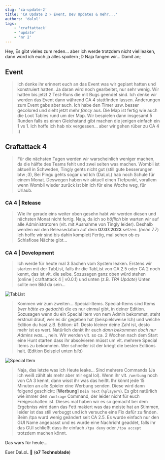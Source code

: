 ```yaml
---
slug: 'ca-update-2'
title: 'CA Update 2 » Event, Dev Updates & mehr...'
authors: 'dalol'
tags:
    - 'craftattack'
    - 'update'
    - 'nr 2' 
---
```


Hey, Es gibt vieles zum reden... aber ich werde trotzdem nicht viel leaken, dann würd ich euch ja alles spoilern ;D Naja fangen wir... Damit an;

## Event

> Ich denke ihr erinnert euch an das Event was wir geplant hatten und konstruiert hatten. Ja daran wird noch gearbeitet, nur sehr wenig. Wir hatten bis jetzt 2 Test-Runs die mit Bugs geendet sind. Ich denke wir werden das Event dann während CA 4 stattfinden lassen. Änderungen zum Event gabs aber auch. Ich habe den Timer usw. besser gecolored und sieht jetzt mehr *fancy* aus. Die Map ist fertig wie auch die Loot Tables rund um der Map. Wir bespielen dann insgesamt 5 Runden falls es einen Gleichstand gibt machen die jenigen einfach ein 1 vs 1. Ich hoffe ich hab nix vergessen... aber wir gehen rüber zu CA 4 :)

## Craftattack 4

> Für die nächsten Tagen werden wir warscheinlich weniger machen, da die hälfte des Teams fehlt und zwei selten was machen. Wombli ist aktuell in Schweden, Tingly gehts nicht gut (still gute besserungen btw ;3), Bei Pingu gehts sogar und Ich (DaLoL) hab noch Schule für einem Monat. Deswegen haben wir aktuell einen Tiefpunkt, vorallem wenn Wombli wieder zurück ist bin ich für eine Woche weg, für Urlaub. 

### CA 4 | Release

> Wie ihr gerade eins weiter oben gesehn habt wir werden diesen und nächsten Monat nicht fertig. Naja, da ich so *höflich* bin warten wir auf alle Administratoren (vlt. mit Ausnahme von Tingly leider). Deshalb werden wir den Releasedatum auf dem __07.07.2023__ setzen. (*hehe 7.7*) Ich hoffe wir sind bis dahin komplett Fertig, mal sehen ob es Schlaflose Nächte gibt... 

### CA 4 | Development

> Ich werde für heute mal 3 Sachen vom System leaken. Erstens wir starten mit der TabList, falls ihr die TabList von CA 2.5 oder CA 2 noch kennt, das ist vlt. die selbe. Sozusagen ganz oben würd stehen (online | craftattack 4 | v0.0.1) und unten (z.B. *TPA Update*) Unten sollte nen Bild da sein... 

![TabList](/img/Tablist.png)

> Kommen wir zum zweiten... Special-Items. Special-Items sind Items (*wer hätte es gedacht*) die es nur einmal gibt, in deiner Edition. Sozusagen wenn du ein Special Item von nem Admin bekommst, steht erstmal drauf, wer es dir gegeben hat (beispielsweise Ich) und welche Edition du hast z.B. Edition: #1. Desto kleiner deine Zahl ist, desto mehr ist es wert. Natürlich denkt ihr euch *dann bekommen doch nur Admins was...*, nein. Wir werden vlt. so ca. 2 Wochen nach dem Start eine Hunt starten dass ihr absolvieren müsst um vlt. mehrere Special Items zu bekommen. Wer schneller ist der kriegt die besten Editions halt. (Edition Beispiel unten *bild*)

![Special Item](/img/special_items.png)

> Naja, das letzte was ich Heute leake... Sind mehrere Commands (Ja ich weiß zählt als mehr aber mir egal lol). Wenn ihr vlt. `/werbung` noch von CA 3 kennt, dann wisst ihr was das heißt. Ihr könnt jede 15 Minuten an alle Spieler eine Werbung senden. Diese wird dann folgend geschickt: [__Werbung__] `Dein Text` (`%player%`). Es gibt natürlich wie immer den `/umfrage` Command, der leider nicht für euch Freigeschalten ist. Dieses mal haben wir es so gemacht bei dem Ergebniss wird dann das Fett makiert was das meiste hat an Stimmen, leider ist das still verbuggt und ich versuche eine Fix dafür zu finden. Beim /tpa wurd wenig geändert seit CA 2.5. Es wurde einfach nur den GUI Name angepasst und es wurde eine Nachricht geaddet, falls ihr das GUI schließt dass ihr einfach `/tpa deny` oder `/tpa accept` trotzdem machen könnt.

Das wars für heute... 

Euer DaLoL 🐖 (__o7 Technoblade__)